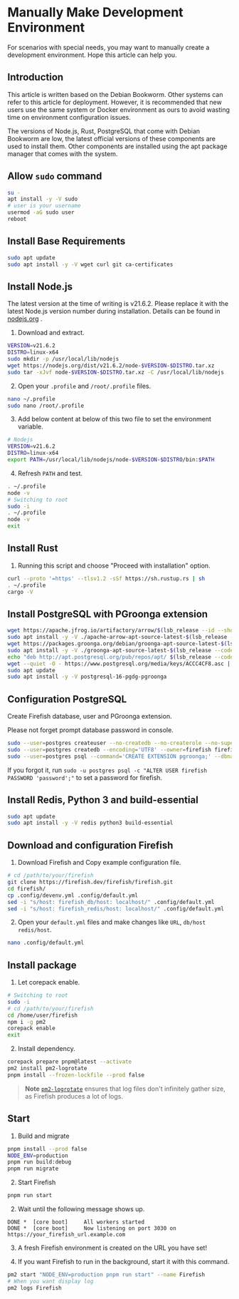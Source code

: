 # Manually Make Development Environment

For scenarios with special needs, you may want to manually create a development environment. Hope this article can help you.

## Introduction

This article is written based on the Debian Bookworm. Other systems can refer to this article for deployment. However, it is recommended that new users use the same system or Docker environment as ours to avoid wasting time on environment configuration issues.

The versions of Node.js, Rust, PostgreSQL that come with Debian Bookworm are low, the latest official versions of these components are used to install them. Other components are installed using the apt package manager that comes with the system.

## Allow `sudo` command

```sh
su -
apt install -y -V sudo
# user is your username
usermod -aG sudo user
reboot
```

## Install Base Requirements

```sh
sudo apt update
sudo apt install -y -V wget curl git ca-certificates
```

## Install Node.js

The latest version at the time of writing is v21.6.2. Please replace it with the latest Node.js version number during installation. Details can be found in [nodejs.org](https://nodejs.org) .

1. Download and extract.

```sh
VERSION=v21.6.2
DISTRO=linux-x64
sudo mkdir -p /usr/local/lib/nodejs
wget https://nodejs.org/dist/v21.6.2/node-$VERSION-$DISTRO.tar.xz
sudo tar -xJvf node-$VERSION-$DISTRO.tar.xz -C /usr/local/lib/nodejs
```

2. Open your `.profile` and `/root/.profile` files.

```sh
nano ~/.profile
sudo nano /root/.profile
```

3. Add below content at below of this two file to set the environment variable.

```sh
# Nodejs
VERSION=v21.6.2
DISTRO=linux-x64
export PATH=/usr/local/lib/nodejs/node-$VERSION-$DISTRO/bin:$PATH
```

4. Refresh `PATH` and test.

```sh
. ~/.profile
node -v
# Switching to root
sudo -i
. ~/.profile
node -v
exit
```

## Install Rust

1. Running this script and choose "Proceed with installation" option.

```sh
curl --proto '=https' --tlsv1.2 -sSf https://sh.rustup.rs | sh
. ~/.profile
cargo -V
```

## Install PostgreSQL with PGroonga extension

```sh
wget https://apache.jfrog.io/artifactory/arrow/$(lsb_release --id --short | tr 'A-Z' 'a-z')/apache-arrow-apt-source-latest-$(lsb_release --codename --short).deb
sudo apt install -y -V ./apache-arrow-apt-source-latest-$(lsb_release --codename --short).deb
wget https://packages.groonga.org/debian/groonga-apt-source-latest-$(lsb_release --codename --short).deb
sudo apt install -y -V ./groonga-apt-source-latest-$(lsb_release --codename --short).deb
echo "deb http://apt.postgresql.org/pub/repos/apt/ $(lsb_release --codename --short)-pgdg main" | sudo tee /etc/apt/sources.list.d/pgdg.list
wget --quiet -O - https://www.postgresql.org/media/keys/ACCC4CF8.asc | sudo apt-key add -
sudo apt update
sudo apt install -y -V postgresql-16-pgdg-pgroonga
```

## Configuration PostgreSQL

Create Firefish database, user and PGroonga extension.

Please not forget prompt database password in console.

```sh
sudo --user=postgres createuser --no-createdb --no-createrole --no-superuser --encrypted --pwprompt firefish
sudo --user=postgres createdb --encoding='UTF8' --owner=firefish firefish_db
sudo --user=postgres psql --command='CREATE EXTENSION pgroonga;' --dbname=firefish_db
```

If you forgot it, run `sudo -u postgres psql -c "ALTER USER firefish PASSWORD 'password';"` to set a password for firefish.

## Install Redis, Python 3 and build-essential

```sh
sudo apt update
sudo apt install -y -V redis python3 build-essential
```

## Download and configuration Firefish

1. Download Firefish and Copy example configuration file.

```sh
# cd /path/to/your/firefish
git clone https://firefish.dev/firefish/firefish.git
cd firefish/
cp .config/devenv.yml .config/default.yml
sed -i "s/host: firefish_db/host: localhost/" .config/default.yml
sed -i "s/host: firefish_redis/host: localhost/" .config/default.yml
```

2. Open your `default.yml` files and make changes like `URL`, `db/host` `redis/host`.

```sh
nano .config/default.yml
```

## Install package

1. Let corepack enable.

```sh
# Switching to root
sudo -i
# cd /path/to/your/firefish
cd /home/user/firefish
npm i -g pm2
corepack enable
exit
```

2. Install dependency.

```sh
corepack prepare pnpm@latest --activate
pm2 install pm2-logrotate
pnpm install --frozen-lockfile --prod false
```

> **Note**
> [`pm2-logrotate`](https://github.com/keymetrics/pm2-logrotate/blob/master/README.md) ensures that log files don't infinitely gather size, as Firefish produces a lot of logs.

## Start

1. Build and migrate

```sh
pnpm install --prod false
NODE_ENV=production
pnpm run build:debug
pnpm run migrate
```

2. Start Firefish

```sh
pnpm run start
```

2. Wait until the following message shows up.

```log
DONE *  [core boot]     All workers started
DONE *  [core boot]     Now listening on port 3030 on https://your_firefish_url.example.com
```

3. A fresh Firefish environment is created on the URL you have set!

4. If you want Firefish to run in the background, start it with this command.

```sh
pm2 start "NODE_ENV=production pnpm run start" --name Firefish
# When you want display log
pm2 logs Firefish
```
